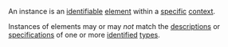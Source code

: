 An instance is an [identifiable](https://github.com/gcassel/Modular-Organization-Terminology/blob/master/terms/identifiable.md) [element](https://github.com/gcassel/Modular-Organization-Terminology/blob/master/terms/element.md) within a [specific](https://github.com/gcassel/Modular-Organization-Terminology/blob/master/terms/specific.md) [context](https://github.com/gcassel/Modular-Organization-Terminology/blob/master/terms/context.md).

Instances of elements may or may *not* match the [descriptions](https://github.com/gcassel/Modular-Organization-Terminology/blob/master/terms/description.md) or [specifications](https://github.com/gcassel/Modular-Organization-Terminology/blob/master/terms/specification.md) of one or more [identified](https://github.com/gcassel/Modular-Organization-Terminology/blob/master/terms/identified.md) [types](https://github.com/gcassel/Modular-Organization-Terminology/blob/master/terms/type.md).
